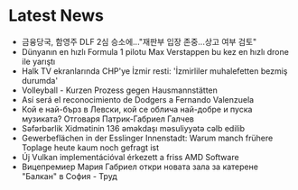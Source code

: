 # Latest News
-  금융당국, 함영주 DLF 2심 승소에..."재판부 입장 존중...상고 여부 검토"
-  Dünyanın en hızlı Formula 1 pilotu Max Verstappen bu kez en hızlı drone ile yarıştı
-  Halk TV ekranlarında CHP'ye İzmir resti: 'İzmirliler muhalefetten bezmiş durumda'
-  Volleyball - Kurzen Prozess gegen Hausmannstätten
-  Así será el reconocimiento de Dodgers a Fernando Valenzuela
-  Кой е най-бърз в Левски, кой се облича най-добре и пуска музиката? Отговаря Патрик-Габриел Галчев
-  Səfərbərlik Xidmətinin 136 əməkdaşı məsuliyyətə cəlb edilib
-  Gewerbeflächen in der Esslinger Innenstadt: Warum manch frühere Toplage heute kaum noch gefragt ist
-  Új Vulkan implementációval érkezett a friss AMD Software
-  Вицепремиер Мария Габриел откри новата зала за катерене "Балкан" в София - Труд
